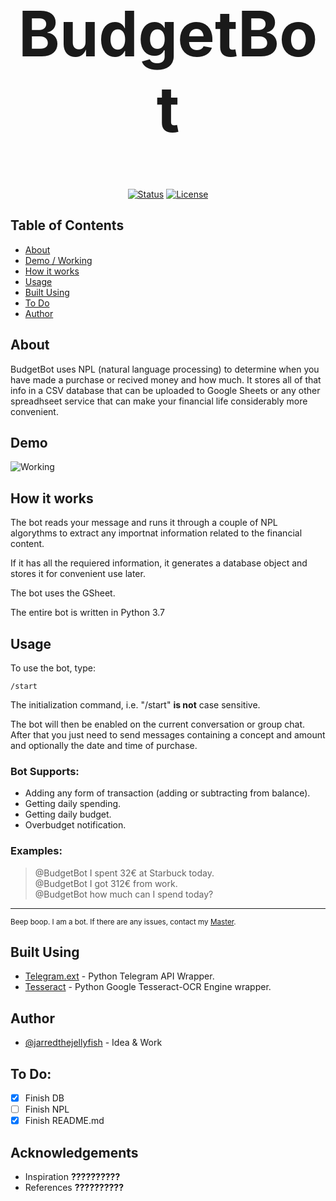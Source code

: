 <h1 align="center", style=font-size:100px>BudgetBot</h1>

<div align="center">

[![Status](https://img.shields.io/badge/status-active-success.svg)]()
[![License](https://img.shields.io/badge/license-MIT-blue.svg)](/LICENSE)

</div>

## Table of Contents

- [About](#about)
- [Demo / Working](#demo)
- [How it works](#working)
- [Usage](#usage)
- [Built Using](#built_using)
- [To Do](#to_do)
- [Author](#authors)

## About <a name = "about"></a>

BudgetBot uses NPL (natural language processing) to determine when you have made a purchase or recived money and how much. 
It stores all of that info in a CSV database that can be uploaded to Google Sheets or any other spreadhseet service that can make your financial life considerably more convenient.

## Demo <a name = "demo"></a>

![Working](https://media.giphy.com/media/20NLMBm0BkUOwNljwv/giphy.gif)

## How it works <a name = "working"></a>

The bot reads your message and runs it through a couple of NPL algorythms to extract any importnat information related to the financial content.

If it has all the requiered information, it generates a database object and stores it for convenient use later.

The bot uses the GSheet.

The entire bot is written in Python 3.7

## Usage <a name = "usage"></a>

To use the bot, type:

```
/start
```

The initialization command, i.e. "/start" **is not** case sensitive.

The bot will then be enabled on the current conversation or group chat. After that you just need to send messages containing a concept and amount and optionally the date and time of purchase.

### Bot Supports:
* Adding any form of transaction (adding or subtracting from balance).
* Getting daily spending.
* Getting daily budget.
* Overbudget notification.

### Examples:
> <p> @BudgetBot I spent 32€ at Starbuck today. <br /> @BudgetBot I got 312€ from work. <br /> @BudgetBot how much can I spend today?</p>
 

---

<sup>Beep boop. I am a bot. If there are any issues, contact my [Master](gerard@learndeath.co).</sup>

## Built Using <a name = "built_using"></a>

- [Telegram.ext](https://github.com/python-telegram-bot/python-telegram-bot) - Python Telegram API Wrapper.
- [Tesseract](https://github.com/madmaze/pytesseract) - Python Google Tesseract-OCR Engine wrapper.

## Author <a name = "authors"></a>

- [@jarredthejellyfish](https://github.com/jarredthejellyfish) - Idea & Work

## To Do: <a name = "to_do"></a>
- [x] Finish DB
- [ ] Finish NPL
- [x] Finish README.md

## Acknowledgements <a name = "acknowledgement"></a>

- Inspiration **??????????**
- References **??????????**
